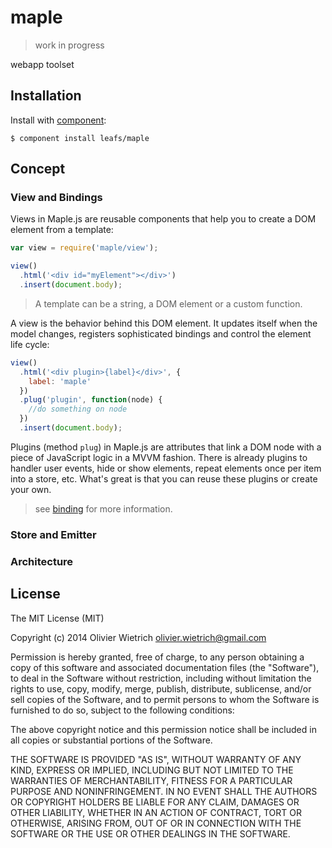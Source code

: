 # maple

  > work in progress

  webapp toolset

## Installation

  Install with [component](http://component.io):

    $ component install leafs/maple

## Concept

### View and Bindings


Views in Maple.js are reusable components that help you to create a DOM element from a template:

```js
var view = require('maple/view');

view()
  .html('<div id="myElement"></div>')
  .insert(document.body);
```

> A template can be a string, a DOM element or a custom function.

A view is the behavior behind this DOM element. It updates itself when the model changes, registers sophisticated bindings and control the element life cycle:

```js
view()
  .html('<div plugin>{label}</div>', {
    label: 'maple'
  })
  .plug('plugin', function(node) {
    //do something on node
  })
  .insert(document.body);
```

Plugins (method `plug`) in Maple.js are attributes that link a DOM node with a piece of JavaScript logic in a MVVM fashion. There is already plugins to handler user events, hide or show elements, repeat elements once per item into a store, etc. What's great is that you can reuse these plugins or create your own.

> see [binding](http://github.com/bredele/binding) for more information.


### Store and Emitter

### Architecture


## License

The MIT License (MIT)

Copyright (c) 2014 Olivier Wietrich <olivier.wietrich@gmail.com>

Permission is hereby granted, free of charge, to any person obtaining a copy of this software and associated documentation files (the "Software"), to deal in the Software without restriction, including without limitation the rights to use, copy, modify, merge, publish, distribute, sublicense, and/or sell copies of the Software, and to permit persons to whom the Software is furnished to do so, subject to the following conditions:

The above copyright notice and this permission notice shall be included in all copies or substantial portions of the Software.

THE SOFTWARE IS PROVIDED "AS IS", WITHOUT WARRANTY OF ANY KIND, EXPRESS OR IMPLIED, INCLUDING BUT NOT LIMITED TO THE WARRANTIES OF MERCHANTABILITY, FITNESS FOR A PARTICULAR PURPOSE AND NONINFRINGEMENT. IN NO EVENT SHALL THE AUTHORS OR COPYRIGHT HOLDERS BE LIABLE FOR ANY CLAIM, DAMAGES OR OTHER LIABILITY, WHETHER IN AN ACTION OF CONTRACT, TORT OR OTHERWISE, ARISING FROM, OUT OF OR IN CONNECTION WITH THE SOFTWARE OR THE USE OR OTHER DEALINGS IN THE SOFTWARE.

